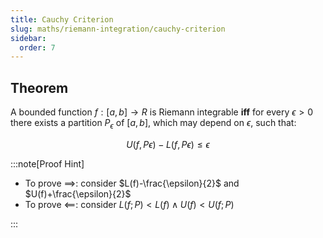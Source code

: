 ```yaml
---
title: Cauchy Criterion
slug: maths/riemann-integration/cauchy-criterion
sidebar:
  order: 7
---
```


## Theorem

A bounded function $f:[a, b] \rightarrow R$ is Riemann integrable **iff** for
every $\epsilon > 0$ there exists a partition $P_\epsilon$ of $[a,b]$, which may
depend on $\epsilon$, such that:

```math
U(f, Pϵ) − L(f, Pϵ) ≤ \epsilon
```

:::note[Proof Hint]

- To prove $\implies$: consider $L(f)-\frac{\epsilon}{2}$ and
  $U(f)+\frac{\epsilon}{2}$
- To prove $\impliedby$: consider $L(f;P)<L(f) \land U(f)<U(f;P)$

:::
